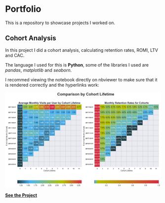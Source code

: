 # Portfolio
 This is a repository to showcase projects I worked on.
 
## Cohort Analysis

In this project I did a cohort analysis, calculating retention rates, ROMI, LTV and CAC.

The language I used for this is **Python**, some of the libraries I used are *pandas*, *matplotlib* and *seaborn*.

I recommed viewing the notebook directly on nbviewer to make sure that it is rendered correctly and the hyperlinks work:

<img src="Cohort Analysis/Cohort_Analysis.png">

[**See the Project**](https://nbviewer.org/github/laura-str/p100_Cohort_Analysis/blob/main/P100_Cohort_Analysis.ipynb)

